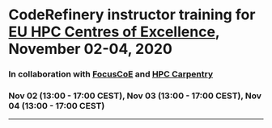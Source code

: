 # CodeRefinery instructor training for [EU HPC Centres of Excellence](https://www.hpccoe.eu/), November 02-04, 2020

### In collaboration with [FocusCoE](https://www.hpccoe.eu/index.php/about/) and [HPC Carpentry](https://hpc-carpentry.github.io/)

### Nov 02 (13:00 - 17:00 CEST), Nov 03 (13:00 - 17:00 CEST), Nov 04 (13:00 - 17:00 CEST)

---
